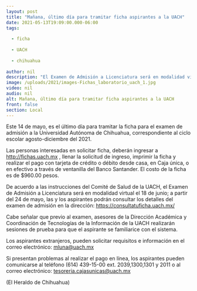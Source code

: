 ```yaml
---
layout: post
title: "Mañana, último día para tramitar ficha aspirantes a la UACH"
date: 2021-05-13T19:09:00.000-06:00
tags:
  
  - ficha
  
  - UACH
  
  - chihuahua
  
author: nil
description: "El Examen de Admisión a Licenciatura será en modalidad virtual el 18 de junio"
image: /uploads/2021/images-Fichas_laboratorio_uach_1.jpg
video: nil
audio: nil
alt: Mañana, último día para tramitar ficha aspirantes a la UACH
front: false
section: Local
---
```


Este 14 de mayo, es el último día para tramitar la ficha para el examen de admisión a la Universidad Autónoma de Chihuahua, correspondiente al ciclo escolar agosto-diciembre del 2021.

Las personas interesadas en solicitar ficha, deberán ingresar a http://fichas.uach.mx , llenar la solicitud de ingreso, imprimir la ficha y realizar el pago con tarjeta de crédito o débito desde casa, en Caja única, o en efectivo a través de ventanilla del Banco Santander. El costo de la ficha es de $960.00 pesos.

De acuerdo a las instrucciones del Comité de Salud de la UACH, el Examen de Admisión a Licenciatura será en modalidad virtual el 18 de junio; a partir del 24 de mayo, las y los aspirantes podrán consultar los detalles del examen de admisión en la dirección: https://consultatuficha.uach.mx/

Cabe señalar que previo al examen, asesores de la Dirección Académica y Coordinación de Tecnologías de la Información de la UACH realizarán sesiones de prueba para que el aspirante se familiarice con el sistema.

Los aspirantes extranjeros, pueden solicitar requisitos e información en el correo electrónico: mluna@uach.mx

Si presentan problemas al realizar el pago en línea, los aspirantes pueden comunicarse al teléfono (614) 439-15-00 ext. 2039,1300,1301 y 2011 o al correo electrónico: tesoreria.cajasunicas@uach.mx

(El Heraldo de Chihuahua)
